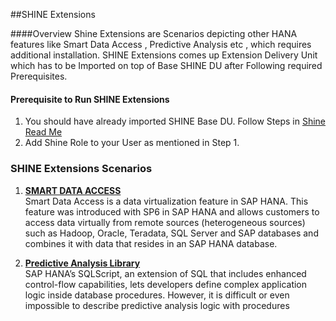 ##SHINE Extensions


####Overview
Shine Extensions are Scenarios depicting other HANA features like Smart Data Access , Predictive Analysis etc , which requires additional installation. SHINE Extensions comes up Extension Delivery Unit which has to be Imported on top of Base SHINE DU after Following required Prerequisites.


#### Prerequisite to Run SHINE Extensions

1) You should have already imported SHINE Base DU. Follow Steps in [Shine Read Me](../README.md)   
2) Add Shine Role to your User as mentioned in Step 1.


### SHINE Extensions Scenarios



1. **[SMART DATA ACCESS](./SmartDataAccess/README.md)**   
Smart Data Access is a data virtualization feature in SAP HANA. This feature was introduced with SP6 in SAP HANA and allows customers to access data virtually from remote sources (heterogeneous sources) such as Hadoop, Oracle, Teradata, SQL Server and SAP databases and combines it with data that resides in an SAP HANA database.

1.  **[Predictive Analysis Library](./PredictiveAnalysisLibrary/README.md)**  
SAP HANA’s SQLScript, an extension of SQL that includes enhanced control-flow capabilities, lets developers
define complex application logic inside database procedures. However, it is difficult or even impossible to
describe predictive analysis logic with procedures